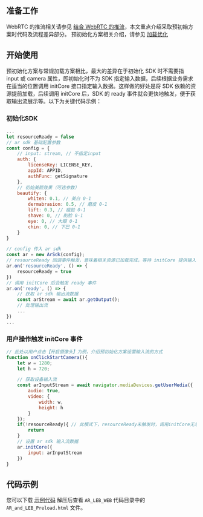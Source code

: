 ## 准备工作
WebRTC 的推流相关请参见 [结合 WebRTC 的推流](https://cloud.tencent.com/document/product/616/71373)，本文重点介绍采取预初始方案时代码及流程差异部分。
预初始化方案相关介绍，请参见 [加载优化](https://cloud.tencent.com/document/product/616/76111)

## 开始使用
预初始化方案与常规加载方案相比，最大的差异在于初始化 SDK 时不需要指 input 或 camera 属性，即初始化时不为 SDK 指定输入数据，后续根据业务需求在适当的位置调用 initCore 接口指定输入数据。这样做的好处是将 SDK 依赖的资源提前加载，后续调用 initCore 后，SDK 的 ready 事件就会更快地触发，便于获取输出流展示等。以下为关键代码示例：

### 初始化SDK

```js
...
let resourceReady = false
// ar sdk 基础配置参数
const config = {
	// input: stream, // 不指定input
	auth: {
		licenseKey: LICENSE_KEY,
		appId: APPID,
		authFunc: getSignature
	},
	// 初始美颜效果（可选参数）
	beautify: {
		whiten: 0.1, // 美白 0-1
		dermabrasion: 0.5, // 磨皮 0-1
		lift: 0.3, // 瘦脸 0-1
		shave: 0, // 削脸 0-1
		eye: 0, // 大眼 0-1
		chin: 0, // 下巴 0-1
	}
}

// config 传入 ar sdk
const ar = new ArSdk(config);
// resourceReady 回调事件触发，意味着相关资源已加载完成，等待 initCore 提供输入
ar.on('resourceReady', () => {
	resourceReady = true
})
// 调用 initCore 后会触发 ready 事件
ar.on('ready', () => {
	// 获取 ar sdk 输出流数据
	const arStream = await ar.getOutput();
	// 处理输出流
	...
})
...
```
### 用户操作触发 initCore 事件
```js
// 此处以用户点击【开启摄像头】为例，介绍预初始化方案设置输入流的方式
function onClickStartCamera(){
	let w = 1280;
	let h = 720;

	// 获取设备输入流
	const arInputStream = await navigator.mediaDevices.getUserMedia({
		audio: true,
		video: {
			width: w,
			height: h
		}
	});
	if(!resourceReady){ // 此模式下，resourceReady未触发时，调用initCore无意义，业务可以做一些个性化处理
		return
	}
	// 设置 ar sdk 输入流数据
	ar.initCore({
		input: arInputStream
	})
}
```

[](id:demo)
## 代码示例 
您可以下载 [示例代码](https://webar-static.tencent-cloud.com/docs/quick-demo/best_practice.zip) 解压后查看 `AR_LEB_WEB` 代码目录中的 `AR_and_LEB_Preload.html` 文件。
